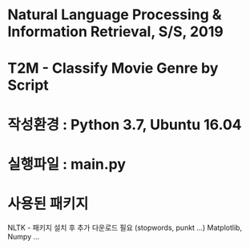 # Natural Language Processing & Information Retrieval, S/S, 2019

# T2M - Classify Movie Genre by Script

# 작성환경 : Python 3.7, Ubuntu 16.04
# 실행파일 : main.py 


# 사용된 패키지
NLTK - 패키지 설치 후 추가 다운로드 필요 (stopwords, punkt ...)
Matplotlib, Numpy ...
